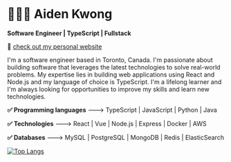 # 🙆🏻‍♂️ Aiden Kwong 
<b>Software Engineer | TypeScript | Fullstack</b>

👀 [check out my personal website](https://aidenkwong.vercel.app/)


I'm a software engineer based in Toronto, Canada. I'm passionate about building software that leverages the latest technologies to solve real-world problems. My expertise lies in building web applications using React and Node.js and my language of choice is TypeScript. I'm a lifelong learner and I'm always looking for opportunities to improve my skills and learn new technologies.

<b>✅ Programming languages</b> ---> 
TypeScript |
JavaScript |
Python |
Java

<b>✅ Technologies</b> ---> 
React |
Vue | 
Node.js | 
Express |
Docker | 
AWS

<b>✅ Databases</b> --->
MySQL |
PostgreSQL |
MongoDB |
Redis |
ElasticSearch

[![Top Langs](https://github-readme-stats.vercel.app/api/top-langs/?username=aidenkwong&hide=jupyter%20notebook&layout=compact)](https://github.com/anuraghazra/github-readme-stats)
